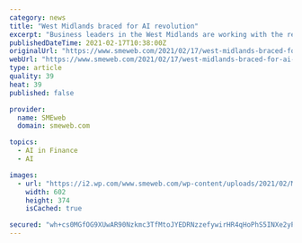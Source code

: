 ```yaml
---
category: news
title: "West Midlands braced for AI revolution"
excerpt: "Business leaders in the West Midlands are working with the region’s 12,500 leading tech and digital companies to see how they can integrate AI and"
publishedDateTime: 2021-02-17T10:38:00Z
originalUrl: "https://www.smeweb.com/2021/02/17/west-midlands-braced-for-ai-revolution/"
webUrl: "https://www.smeweb.com/2021/02/17/west-midlands-braced-for-ai-revolution/"
type: article
quality: 39
heat: 39
published: false

provider:
  name: SMEweb
  domain: smeweb.com

topics:
  - AI in Finance
  - AI

images:
  - url: "https://i2.wp.com/www.smeweb.com/wp-content/uploads/2021/02/MidlandsHub.jpg?fit=602%2C374&ssl=1"
    width: 602
    height: 374
    isCached: true

secured: "wh+cs0MGfOG9XUwAR90Nzkmc3TfMtoJYEDRNzzefywirHR4qHoPhS5INXe2yPU5G5USpMZMrMDmS2mCbCufFwjBEIjfCynxtOUd9jVXVlVoS3Xa0N8+qaMheZsEo/E9p3/GMH4DyrVRxX9kqz4ZnvEieVT9eXsbTVBFNZH6rPPGALLJ6bv84Z+MQbP7aRya3ggKW+eIZGnCXRHEoJum+HGgxpPovl9Dwin+vLSDmEGOOfpKAWAY2qc5CjYoBiQLv7+DE4eezcoNAcjCU8Np1IKkKSu/Tzv3KBGJVC8FQx9cKKp0PVTV+Z47emW8tiLxrvUQio4HyAJDjCbl0gzS7LF2BuhGtfHOCupCIuuYvEs0=;+bXnPmfsYY58aLPw6AKvgA=="
---
```


